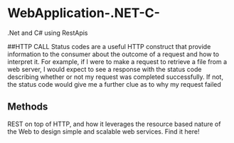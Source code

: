 # WebApplication-.NET-C-
.Net and C# using RestApis

##HTTP CALL 
Status codes are a useful HTTP construct that provide information to the consumer about the outcome of a request and how to interpret it. 
For example, if I were to make a request to retrieve a file from a web server, I would expect to see a response with the status code describing whether or not my request was completed successfully.
If not, the status code would give me a further clue as to why my request failed

## Methods 

REST on top of HTTP, and how it leverages the resource based nature of the Web to design simple and scalable web services. Find it here!
